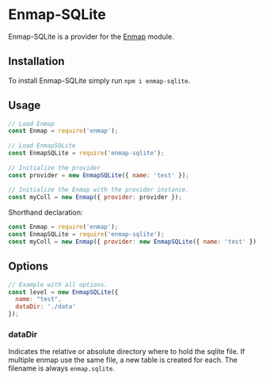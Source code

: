 # Enmap-SQLite

Enmap-SQLite is a provider for the [Enmap](https://www.npmjs.com/package/enmap) module. 

## Installation

To install Enmap-SQLite simply run `npm i enmap-sqlite`.

## Usage

```js
// Load Enmap
const Enmap = require('enmap');
 
// Load EnmapSQLite
const EnmapSQLite = require('enmap-sqlite');
 
// Initialize the provider
const provider = new EnmapSQLite({ name: 'test' });
 
// Initialize the Enmap with the provider instance.
const myColl = new Enmap({ provider: provider });
```

Shorthand declaration: 

```js
const Enmap = require('enmap');
const EnmapSQLite = require('enmap-sqlite');
const myColl = new Enmap({ provider: new EnmapSQLite({ name: 'test' }); });
```

## Options

```js
// Example with all options.
const level = new EnmapSQLite({ 
  name: "test",
  dataDir: './data'
});
```

### dataDir 

Indicates the relative or absolute directory where to hold the sqlite file. If multiple enmap use the same file, a new table is created for each. The filename is always `enmap.sqlite`.
